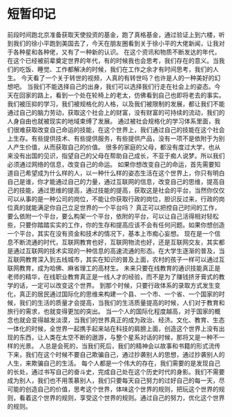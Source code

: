 # 短暂印记

前段时间跑北京准备获取天使投资的基金，跑了真格基金，通过验证上到六楼，听到我们的徐小平跑到美国去了，今天在朋友圈看到关于徐小平的大佬新闻，让我对于各种星和各种佬，又有了一种新的认识。
在这个资讯和物质不断发达的年代，在这个已经被前辈奠定世界的年代，有的时候我也会思考，我们存在的意义。当我们的吃饭、睡觉、工作都解决的时候，我们在工作之余才有时间思考，我们的人生。
今天看了一个关于转世的视频，人真的有转世吗？也许是人的一种美好的幻想吧。
当我们不能选择自己的出身，我们可以选择我们行走在社会上的姿态。今天在回家的路上，看到一个处在轮椅上的老太，仿佛看到自己也即将老去的事实。我们被压抑的学习，我们被规格化的人格，以及我们被限制的发展，都让我们不能通过自己的脑力劳动，获取这个社会上的财富，没有财富的可持续的流动，我们的人身自由也就被现实的地域束缚了发展。
通过被社会规格化的学习体系里面，我们很难获取改变自己命运的技能，在这个世界上，我们通过自己的技能在这个社会上生存。有些提供技术、有些提供服务，有些提供产品，没有一项不是依附于为别人产生价值，从而获取自己的价值。
很多的家庭的父母，都没有度过大学，也从来没有出国的见识，指望自己的父母在帮助自己成长，不亚于痴人说梦。所以我们必须通过网络的信息，改变自己的命运。
如果你想改变自己的命运，首先需要知道自己希望成为什么样的人，以一种什么样的姿态生活在这个世界上，你只有明白自己是谁，你才能通过自己的力量，通过互联网的信息，改变自己的思维，提高自己的技能，通过思维的提高，通过技能的提高，获取这是社会的平台，当然你仅仅可以从事的是一种公司的岗位，不能让你获取行政的岗位，胆识反过来，行政的岗位真的就能满足你自己立足世界的一个平台吗？
真正可以把控自己时间的工作，要么依附一个平台，要么构架一个平台，依附的平台，可以让自己活得相对轻松些，只要你踏踏实实的工作，你的生存和提高应该不会有任何问题。如果你想创造一个平台，其实在没有资金和技术的情况下，基本上市痴心妄想。
现在是一个信息不断流通的时代，互联网教育也好，互联网物流也好，还是互联网交友，其实都是通过互联网的技术实现的一种信息的高速流通的形态。在大学生逐渐的普及，当互联网教育深入到五线城市，其实在知识的普及上面，农村的孩子一样可以通过互联网教育，成为哈佛、麻省理工的高材生。
未来只要在线教育的通识技能真正是老师的精华，在线职业教育真正是一线人才的经验，而不是为了赚钱挤牙膏式的教学的话，一定可以改变这个世界。
到那个时候，只要行政体系的录取方式发生变化，真正的居民通过国际化的思维来构建一个县、一个市、一个省、一个国家的时候，我们的生活的质量才会提高，当我们的生活质量提高的时候，人们对于教育和旅行的需求，也就变得更加的突出。
当一个人的国际化程度越高，对于国家的概念也就会变得越发淡漠，当我们的世界真正的成为政治、经济。文化、教育、生态一体化的时候，全世界一起携手起来站在科技的肩膀上面，创造这个世界上没有出现的东西，让人类在太空不断的遨游，与整个星系对话的时候，那将又是一种不一样的光景。
人总是会死的，当我们死后，我们的精神会以故事和书籍的形式流传下来，我们在这个时候不要自己欺骗自己，通过抄袭别人的思想，通过抄袭别人的人生，来欺骗自己的生活。
每个人都是一个伟大的存在，我们需要的是发现自己的长处，通过书写自己的奋斗史，完成自己处在这个历史时代的身影。我们不需要成为别人，我们也不用羡慕别人，我们只要每天自己努力的过好自己的每一天，尽可能的创造自己的价值，思考这个世界，体味这个世界的规则，把玩这个世界的规则，看着这个世界的规则，享受这个世界的规则。通过自己的努力，优化这个世界的规则。
